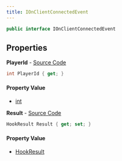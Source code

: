 ```yaml
---
title: IOnClientConnectedEvent
---
```


```csharp
public interface IOnClientConnectedEvent
```

## Properties

**PlayerId** - [Source Code](https://github.com/swiftly-solution/swiftlys2/blob/master/managed/src/SwiftlyS2.Shared/Modules/Events/EventParams/IOnClientConnectedEvent.cs#L13)

```csharp
int PlayerId { get; }
```

#### Property Value

- [int](https://learn.microsoft.com/dotnet/api/system.int32)

**Result** - [Source Code](https://github.com/swiftly-solution/swiftlys2/blob/master/managed/src/SwiftlyS2.Shared/Modules/Events/EventParams/IOnClientConnectedEvent.cs#L19)

```csharp
HookResult Result { get; set; }
```

#### Property Value

- [HookResult](/docs/api/shared/misc/hookresult)

